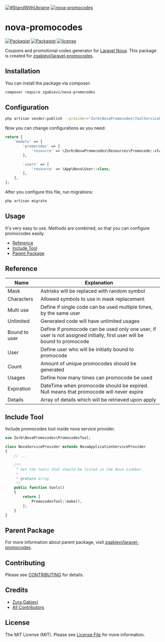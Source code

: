 [![#StandWithUkraine](https://github-ads.s3.eu-central-1.amazonaws.com/support-ukraine.svg?t=1)](https://supportukrainenow.org)
[![nova-promocodes](https://banners.beyondco.de/Nova%20Promocodes.jpeg?theme=light&packageManager=composer+require&packageName=zgabievi%2Fnova-promocodes&pattern=topography&style=style_2&description=A+Laravel+Nova+tool+for+zgabievi%2Flaravel-promocodes+library&md=1&showWatermark=0&fontSize=100px&images=https%3A%2F%2Flaravel.com%2Fimg%2Flogomark.min.svg)](https://github.com/zgabievi/nova-promocodes)

# nova-promocodes

[![Packagist](https://img.shields.io/packagist/v/zgabievi/nova-promocodes.svg)](https://packagist.org/packages/zgabievi/nova-promocodes)
[![Packagist](https://img.shields.io/packagist/dt/zgabievi/nova-promocodes.svg)](https://packagist.org/packages/zgabievi/nova-promocodes)
[![license](https://img.shields.io/github/license/zgabievi/nova-promocodes.svg)](https://packagist.org/packages/zgabievi/nova-promocodes)

Coupons and promotional codes generator for [Laravel Nova](https://nova.laravel.com). This package is created for [zgabievi/laravel-promocodes](https://github.com/zgabievi/laravel-promocodes).

## Installation

You can install the package via composer:

```bash
composer require zgabievi/nova-promocodes
```

## Configuration

```bash
php artisan vendor:publish --provider="Zorb\NovaPromocodes\ToolServiceProvider"
```

Now you can change configurations as you need:

```php
return [
    'models' => [
        'promocodes' => [
            'resource' => \Zorb\NovaPromocodes\Resources\Promocode::class,
        ],

        'users' => [
            'resource' => \App\Nova\User::class,
        ],
    ],
];
```

After you configure this file, run migrations:

```bash
php artisan migrate
```

## Usage

It's very easy to use. Methods are combined, so that you can configure promocodes easily.

- [Reference](#reference)
- [Include Tool](#include-tool)
- [Parent Package](#parent-package)

## Reference

| Name          | Explanation                                                                                                             |
|---------------|-------------------------------------------------------------------------------------------------------------------------|
| Mask          | Astrisks will be replaced with random symbol                                                                            |
| Characters    | Allowed symbols to use in mask replacement                                                                              |
| Multi use     | Define if single code can be used multiple times, by the same user                                                      |
| Unlimited     | Generated code will have unlimited usages                                                                               |
| Bound to user | Define if promocode can be used only one user, if user is not assigned initially, first user will be bound to promocode |
| User          | Define user who will be initially bound to promocode                                                                    |
| Count         | Amount of unique promocodes should be generated                                                                         |
| Usages        | Define how many times can promocode be used                                                                             |
| Expiration    | DateTime when promocode should be expired. Null means that promocode will never expire                                  |
| Details       | Array of details which will be retrieved upon apply                                                                     |

## Include Tool

Include promocodes tool inside nova service provider.

```php
use Zorb\NovaPromocodes\PromocodesTool;

class NovaServiceProvider extends NovaApplicationServiceProvider
{
    // ...

    /**
     * Get the tools that should be listed in the Nova sidebar.
     *
     * @return array
     */
    public function tools()
    {
        return [
            PromocodesTool::make(),
        ];
    }
}
```

## Parent Package

For more information about parent package, visit [zgabievi/laravel-promocodes](https://github.com/zgabievi/laravel-promocodes).

## Contributing

Please see [CONTRIBUTING](https://github.com/zgabievi/nova-promocodes/blob/master/CONTRIBUTING.md) for details.

## Credits

- [Zura Gabievi](https://github.com/zgabievi)
- [All Contributors](https://github.com/zgabievi/nova-promocodes/graphs/contributors)

## License

The MIT License (MIT). Please see [License File](https://github.com/zgabievi/nova-promocodes/blob/master/LICENSE.md)
for more information.
